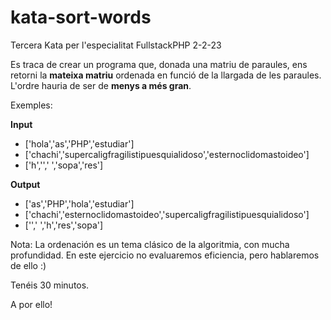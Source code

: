 # kata-sort-words
Tercera Kata per l'especialitat FullstackPHP 2-2-23

Es traca de crear un programa que, donada una matriu de paraules, ens retorni la **mateixa matriu** ordenada en funció de la llargada de les paraules. L'ordre hauria de ser de **menys a més gran**.

Exemples:

**Input**
- ['hola','as','PHP','estudiar']                  
- ['chachi','supercaligfragilistipuesquialidoso','esternoclidomastoideo']                    
- ['h','',' ','sopa','res']


**Output**

- ['as','PHP','hola','estudiar']                  
- ['chachi','esternoclidomastoideo','supercaligfragilistipuesquialidoso']                  
- ['',' ','h','res','sopa']

Nota: La ordenación es un tema clásico de la algoritmia, con mucha profundidad. En este ejercicio
no evaluaremos eficiencia, pero hablaremos de ello :)

Tenéis 30 minutos.

A por ello!
